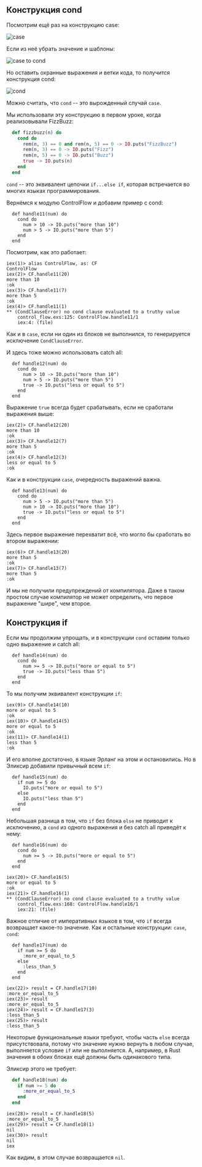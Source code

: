 ## Конструкция cond

Посмотрим ещё раз на конструкцию case:

![case](./img/case.png)

Если из неё убрать значение и шаблоны:

![case to cond](./img/case-to-cond.png)

Но оставить охранные выражения и ветки кода, то получится конструкция cond:

![cond](./img/cond.png)

Можно считать, что `cond` -- это вырожденный случай `case`.

Мы использовали эту конструкцию в первом уроке, когда реализовывали FizzBuzz:

```elixir
  def fizzbuzz(n) do
    cond do
      rem(n, 3) == 0 and rem(n, 5) == 0 -> IO.puts("FizzBuzz")
      rem(n, 3) == 0 -> IO.puts("Fizz")
      rem(n, 5) == 0 -> IO.puts("Buzz")
      true -> IO.puts(n)
    end
  end
```

`cond` -- это эквивалент цепочки `if...else if`, которая встречается во многих языках программирования.

Вернёмся к модулю ControlFlow и добавим пример с cond:

```
  def handle11(num) do
    cond do
      num > 10 -> IO.puts("more than 10")
      num > 5 -> IO.puts("more than 5")
    end
  end
```

Посмотрим, как это работает:

```
iex(1)> alias ControlFlow, as: CF
ControlFlow
iex(2)> CF.handle11(20)
more than 10
:ok
iex(3)> CF.handle11(7)
more than 5
:ok
iex(4)> CF.handle11(1)
** (CondClauseError) no cond clause evaluated to a truthy value
    control_flow.exs:125: ControlFlow.handle11/1
    iex:4: (file)
```

Как и в `case`, если ни один из блоков не выполнился, то генерируется исключение `CondClauseError`.

И здесь тоже можно использовать catch all:

```
  def handle12(num) do
    cond do
      num > 10 -> IO.puts("more than 10")
      num > 5 -> IO.puts("more than 5")
      true -> IO.puts("less or equal to 5")
    end
  end
```

Выражение `true` всегда будет срабатывать, если не сработали выражения выше:

```
iex(2)> CF.handle12(20)
more than 10
:ok
iex(3)> CF.handle12(7)
more than 5
:ok
iex(4)> CF.handle12(3)
less or equal to 5
:ok
```

Как и в конструкции `case`, очередность выражений важна.

```
  def handle13(num) do
    cond do
      num > 5 -> IO.puts("more than 5")
      num > 10 -> IO.puts("more than 10")
      true -> IO.puts("less or equal to 5")
    end
  end
```

Здесь первое выражение перехватит всё, что могло бы сработать во втором выражении:

```
iex(6)> CF.handle13(20)
more than 5
:ok
iex(7)> CF.handle13(7)
more than 5
:ok
```

И мы не получили предупреждений от компилятора. Даже в таком простом случае компилятор не может определить, что первое выражение "шире", чем второе.


## Конструкция if

Если мы продолжим упрощать, и в конструкции `cond` оставим только одно выражение и catch all:

```
  def handle14(num) do
    cond do
      num >= 5 -> IO.puts("more or equal to 5")
      true -> IO.puts("less than 5")
    end
  end
```

То мы получим эквивалент конструкции `if`:

```
iex(9)> CF.handle14(10)
more or equal to 5
:ok
iex(10)> CF.handle14(5)
more or equal to 5
:ok
iex(11)> CF.handle14(1)
less than 5
:ok
```

И его вполне достаточно, в языке Эрланг на этом и остановились. Но в Эликсир добавили привычный всем `if`:

```
  def handle15(num) do
    if num >= 5 do
      IO.puts("more or equal to 5")
    else
      IO.puts("less than 5")
    end
  end
```

Небольшая разница в том, что `if` без блока `else` не приводит к исключению, а `cond` из одного выражения и без catch all приведёт к нему:

```
  def handle16(num) do
    cond do
      num >= 5 -> IO.puts("more or equal to 5")
    end
  end
```

```
iex(20)> CF.handle16(5)
more or equal to 5
:ok
iex(21)> CF.handle16(1)
** (CondClauseError) no cond clause evaluated to a truthy value
    control_flow.exs:168: ControlFlow.handle16/1
    iex:21: (file)
```

Важное отличие от императивных языков в том, что `if` всегда возвращает какое-то значение. Как и остальные конструкции: `case`, `cond`:

```
  def handle17(num) do
    if num >= 5 do
      :more_or_equal_to_5
    else
      :less_than_5
    end
  end
```

```
iex(22)> result = CF.handle17(10)
:more_or_equal_to_5
iex(23)> result
:more_or_equal_to_5
iex(24)> result = CF.handle17(3)
:less_than_5
iex(25)> result
:less_than_5
```

Некоторые функциональные языки требуют, чтобы часть `else` всегда присутствовала, потому что значение нужно вернуть в любом случае, выполняется условие `if` или не выполняется. А, например, в Rust значения в обоих блоках ещё должны быть одинакового типа.

Эликсир этого не требует:

```elixir
  def handle18(num) do
    if num >= 5 do
      :more_or_equal_to_5
    end
  end
```

```
iex(28)> result = CF.handle18(5)
:more_or_equal_to_5
iex(29)> result = CF.handle18(1)
nil
iex(30)> result
nil
iex
```

Как видим, в этом случае возвращается `nil`.
